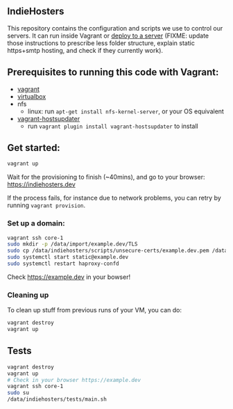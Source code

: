 ## IndieHosters

This repository contains the configuration and scripts we use to control our servers.
It can run inside Vagrant or
[deploy to a server](doc/getting-started-as-a-hoster.md) (FIXME: update those instructions to
prescribe less folder structure, explain static https+smtp hosting, and check if they currently
work).

## Prerequisites to running this code with Vagrant:
- [vagrant](http://www.vagrantup.com/)
- [virtualbox](https://www.virtualbox.org/)
- nfs
  - linux: run `apt-get install nfs-kernel-server`, or your OS equivalent
- [vagrant-hostsupdater](https://github.com/cogitatio/vagrant-hostsupdater)
  - run `vagrant plugin install vagrant-hostsupdater` to install

## Get started:

```bash
vagrant up
```

Wait for the provisioning to finish (~40mins), and go to your browser: https://indiehosters.dev

If the process fails, for instance due to network problems, you can retry by running `vagrant provision`.

### Set up a domain:

```bash
vagrant ssh core-1
sudo mkdir -p /data/import/example.dev/TLS
sudo cp /data/indiehosters/scripts/unsecure-certs/example.dev.pem /data/import/example.dev/TLS
sudo systemctl start static@example.dev
sudo systemctl restart haproxy-confd
```

Check https://example.dev in your bowser!

### Cleaning up

To clean up stuff from previous runs of your VM, you can do:

```bash
vagrant destroy
vagrant up
```

## Tests

```bash
vagrant destroy
vagrant up
# Check in your browser https://example.dev
vagrant ssh core-1
sudo su
/data/indiehosters/tests/main.sh
```
